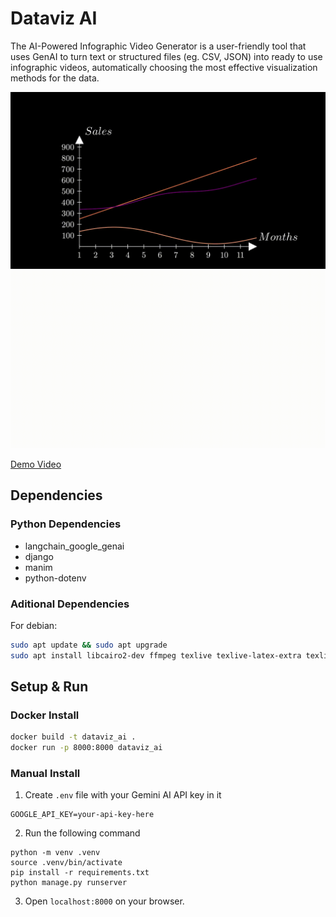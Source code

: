 # Dataviz AI

The AI-Powered Infographic Video Generator is a user-friendly tool that uses GenAI to turn text or structured files (eg. CSV, JSON) into ready to use infographic videos, automatically choosing the most effective visualization methods for the data.

![](./screenshots/1.gif)
![](./screenshots/2.gif)

[Demo Video](https://www.youtube.com/watch?v=czEbaWtR0m0)

## Dependencies

### Python Dependencies
- langchain_google_genai
- django
- manim
- python-dotenv

### Aditional Dependencies

For debian:
```bash
sudo apt update && sudo apt upgrade
sudo apt install libcairo2-dev ffmpeg texlive texlive-latex-extra texlive-fonts-extra texlive-latex-recommended texlive-science tipa libpango1.0-dev
```

## Setup & Run

### Docker Install
```bash
docker build -t dataviz_ai .
docker run -p 8000:8000 dataviz_ai
```

### Manual Install
1. Create `.env` file with your Gemini AI API key in it
```
GOOGLE_API_KEY=your-api-key-here
```

2. Run the following command
```
python -m venv .venv
source .venv/bin/activate
pip install -r requirements.txt
python manage.py runserver
```

3. Open `localhost:8000` on your browser.
